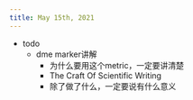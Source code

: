 ```yaml
---
title: May 15th, 2021
---
```


- todo
	- dme marker讲解
		- 为什么要用这个metric，一定要讲清楚
		- The Craft Of Scientific Writing
		- 除了做了什么，一定要说有什么意义